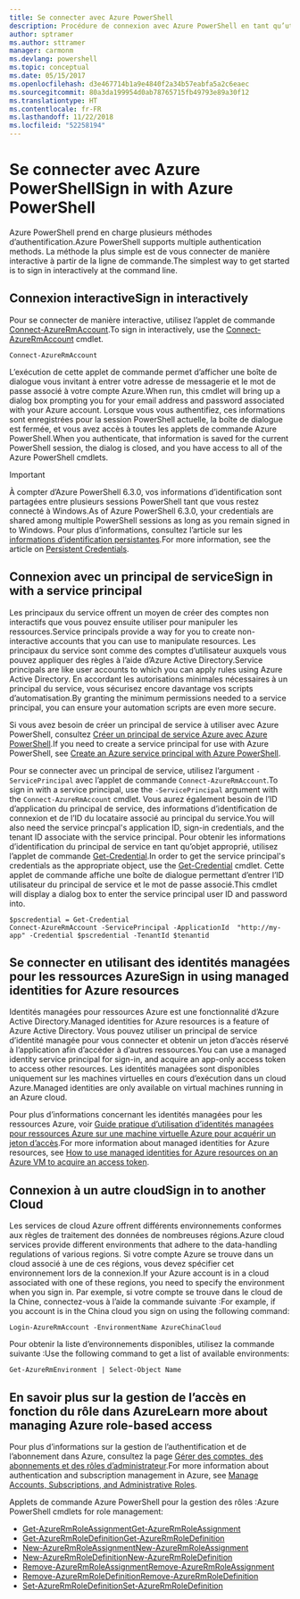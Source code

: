 ```yaml
---
title: Se connecter avec Azure PowerShell
description: Procédure de connexion avec Azure PowerShell en tant qu’utilisateur, en tant que principal de service, ou avec des identités managées pour les ressources Azure.
author: sptramer
ms.author: sttramer
manager: carmonm
ms.devlang: powershell
ms.topic: conceptual
ms.date: 05/15/2017
ms.openlocfilehash: d3e467714b1a9e4840f2a34b57eabfa5a2c6eaec
ms.sourcegitcommit: 80a3da199954d0ab78765715fb49793e89a30f12
ms.translationtype: HT
ms.contentlocale: fr-FR
ms.lasthandoff: 11/22/2018
ms.locfileid: "52258194"
---
```

# <a name="sign-in-with-azure-powershell"></a><span data-ttu-id="17f26-103">Se connecter avec Azure PowerShell</span><span class="sxs-lookup"><span data-stu-id="17f26-103">Sign in with Azure PowerShell</span></span>

<span data-ttu-id="17f26-104">Azure PowerShell prend en charge plusieurs méthodes d’authentification.</span><span class="sxs-lookup"><span data-stu-id="17f26-104">Azure PowerShell supports multiple authentication methods.</span></span> <span data-ttu-id="17f26-105">La méthode la plus simple est de vous connecter de manière interactive à partir de la ligne de commande.</span><span class="sxs-lookup"><span data-stu-id="17f26-105">The simplest way to get started is to sign in interactively at the command line.</span></span>

## <a name="sign-in-interactively"></a><span data-ttu-id="17f26-106">Connexion interactive</span><span class="sxs-lookup"><span data-stu-id="17f26-106">Sign in interactively</span></span>

<span data-ttu-id="17f26-107">Pour se connecter de manière interactive, utilisez l’applet de commande [Connect-AzureRmAccount](/powershell/module/azurerm.profile/connect-azurermaccount).</span><span class="sxs-lookup"><span data-stu-id="17f26-107">To sign in interactively, use the [Connect-AzureRmAccount](/powershell/module/azurerm.profile/connect-azurermaccount) cmdlet.</span></span>

```azurepowershell-interactive
Connect-AzureRmAccount
```

<span data-ttu-id="17f26-108">L’exécution de cette applet de commande permet d’afficher une boîte de dialogue vous invitant à entrer votre adresse de messagerie et le mot de passe associé à votre compte Azure.</span><span class="sxs-lookup"><span data-stu-id="17f26-108">When run, this cmdlet will bring up a dialog box prompting you for your email address and password associated with your Azure account.</span></span> <span data-ttu-id="17f26-109">Lorsque vous vous authentifiez, ces informations sont enregistrées pour la session PowerShell actuelle, la boîte de dialogue est fermée, et vous avez accès à toutes les applets de commande Azure PowerShell.</span><span class="sxs-lookup"><span data-stu-id="17f26-109">When you authenticate, that information is saved for the current PowerShell session, the dialog is closed, and you have access to all of the Azure PowerShell cmdlets.</span></span>

> [!IMPORTANT]
> <span data-ttu-id="17f26-110">À compter d’Azure PowerShell 6.3.0, vos informations d’identification sont partagées entre plusieurs sessions PowerShell tant que vous restez connecté à Windows.</span><span class="sxs-lookup"><span data-stu-id="17f26-110">As of Azure PowerShell 6.3.0, your credentials are shared among multiple PowerShell sessions as long as you remain signed in to Windows.</span></span> <span data-ttu-id="17f26-111">Pour plus d’informations, consultez l’article sur les [informations d’identification persistantes](context-persistence.md).</span><span class="sxs-lookup"><span data-stu-id="17f26-111">For more information, see the article on [Persistent Credentials](context-persistence.md).</span></span>

## <a name="sign-in-with-a-service-principal"></a><span data-ttu-id="17f26-112">Connexion avec un principal de service</span><span class="sxs-lookup"><span data-stu-id="17f26-112">Sign in with a service principal</span></span>

<span data-ttu-id="17f26-113">Les principaux du service offrent un moyen de créer des comptes non interactifs que vous pouvez ensuite utiliser pour manipuler les ressources.</span><span class="sxs-lookup"><span data-stu-id="17f26-113">Service principals provide a way for you to create non-interactive accounts that you can use to manipulate resources.</span></span> <span data-ttu-id="17f26-114">Les principaux du service sont comme des comptes d’utilisateur auxquels vous pouvez appliquer des règles à l’aide d’Azure Active Directory.</span><span class="sxs-lookup"><span data-stu-id="17f26-114">Service principals are like user accounts to which you can apply rules using Azure Active Directory.</span></span> <span data-ttu-id="17f26-115">En accordant les autorisations minimales nécessaires à un principal du service, vous sécurisez encore davantage vos scripts d’automatisation.</span><span class="sxs-lookup"><span data-stu-id="17f26-115">By granting the minimum permissions needed to a service principal, you can ensure your automation scripts are even more secure.</span></span>

<span data-ttu-id="17f26-116">Si vous avez besoin de créer un principal de service à utiliser avec Azure PowerShell, consultez [Créer un principal de service Azure avec Azure PowerShell](create-azure-service-principal-azureps.md).</span><span class="sxs-lookup"><span data-stu-id="17f26-116">If you need to create a service principal for use with Azure PowerShell, see [Create an Azure service principal with Azure PowerShell](create-azure-service-principal-azureps.md).</span></span>

<span data-ttu-id="17f26-117">Pour se connecter avec un principal de service, utilisez l’argument `-ServicePrincipal` avec l’applet de commande `Connect-AzureRmAccount`.</span><span class="sxs-lookup"><span data-stu-id="17f26-117">To sign in with a service principal, use the `-ServicePrincipal` argument with the `Connect-AzureRmAccount` cmdlet.</span></span> <span data-ttu-id="17f26-118">Vous aurez également besoin de l’ID d’application du principal de service, des informations d’identification de connexion et de l’ID du locataire associé au principal du service.</span><span class="sxs-lookup"><span data-stu-id="17f26-118">You will also need the service princpal's application ID, sign-in credentials, and the tenant ID associate with the service principal.</span></span> <span data-ttu-id="17f26-119">Pour obtenir les informations d’identification du principal de service en tant qu’objet approprié, utilisez l’applet de commande [Get-Credential](/powershell/module/microsoft.powershell.security/get-credential).</span><span class="sxs-lookup"><span data-stu-id="17f26-119">In order to get the service principal's credentials as the appropriate object, use the [Get-Credential](/powershell/module/microsoft.powershell.security/get-credential) cmdlet.</span></span> <span data-ttu-id="17f26-120">Cette applet de commande affiche une boîte de dialogue permettant d’entrer l’ID utilisateur du principal de service et le mot de passe associé.</span><span class="sxs-lookup"><span data-stu-id="17f26-120">This cmdlet will display a dialog box to enter the service principal user ID and password into.</span></span>

```azurepowershell-interactive
$pscredential = Get-Credential
Connect-AzureRmAccount -ServicePrincipal -ApplicationId  "http://my-app" -Credential $pscredential -TenantId $tenantid
```

## <a name="sign-in-using-managed-identities-for-azure-resources"></a><span data-ttu-id="17f26-121">Se connecter en utilisant des identités managées pour les ressources Azure</span><span class="sxs-lookup"><span data-stu-id="17f26-121">Sign in using managed identities for Azure resources</span></span>

<span data-ttu-id="17f26-122">Identités managées pour ressources Azure est une fonctionnalité d’Azure Active Directory.</span><span class="sxs-lookup"><span data-stu-id="17f26-122">Managed identities for Azure resources is a feature of Azure Active Directory.</span></span> <span data-ttu-id="17f26-123">Vous pouvez utiliser un principal de service d’identité managée pour vous connecter et obtenir un jeton d’accès réservé à l’application afin d’accéder à d’autres ressources.</span><span class="sxs-lookup"><span data-stu-id="17f26-123">You can use a managed identity service principal for sign-in, and acquire an app-only access token to access other resources.</span></span> <span data-ttu-id="17f26-124">Les identités managées sont disponibles uniquement sur les machines virtuelles en cours d’exécution dans un cloud Azure.</span><span class="sxs-lookup"><span data-stu-id="17f26-124">Managed identities are only available on virtual machines running in an Azure cloud.</span></span>

<span data-ttu-id="17f26-125">Pour plus d’informations concernant les identités managées pour les ressources Azure, voir [Guide pratique d’utilisation d’identités managées pour ressources Azure sur une machine virtuelle Azure pour acquérir un jeton d’accès](/azure/active-directory/managed-identities-azure-resources/how-to-use-vm-token).</span><span class="sxs-lookup"><span data-stu-id="17f26-125">For more information about managed identities for Azure resources, see [How to use managed identities for Azure resources on an Azure VM to acquire an access token](/azure/active-directory/managed-identities-azure-resources/how-to-use-vm-token).</span></span>

## <a name="sign-in-to-another-cloud"></a><span data-ttu-id="17f26-126">Connexion à un autre cloud</span><span class="sxs-lookup"><span data-stu-id="17f26-126">Sign in to another Cloud</span></span>

<span data-ttu-id="17f26-127">Les services de cloud Azure offrent différents environnements conformes aux règles de traitement des données de nombreuses régions.</span><span class="sxs-lookup"><span data-stu-id="17f26-127">Azure cloud services provide different environments that adhere to the data-handling regulations of various regions.</span></span> <span data-ttu-id="17f26-128">Si votre compte Azure se trouve dans un cloud associé à une de ces régions, vous devez spécifier cet environnement lors de la connexion.</span><span class="sxs-lookup"><span data-stu-id="17f26-128">If your Azure account is in a cloud associated with one of these regions, you need to specify the environment when you sign in.</span></span> <span data-ttu-id="17f26-129">Par exemple, si votre compte se trouve dans le cloud de la Chine, connectez-vous à l’aide la commande suivante :</span><span class="sxs-lookup"><span data-stu-id="17f26-129">For example, if you account is in the China cloud you sign on using the following command:</span></span>

```azurepowershell-interactive
Login-AzureRmAccount -EnvironmentName AzureChinaCloud
```

<span data-ttu-id="17f26-130">Pour obtenir la liste d’environnements disponibles, utilisez la commande suivante :</span><span class="sxs-lookup"><span data-stu-id="17f26-130">Use the following command to get a list of available environments:</span></span>

```azurepowershell-interactive
Get-AzureRmEnvironment | Select-Object Name
```

## <a name="learn-more-about-managing-azure-role-based-access"></a><span data-ttu-id="17f26-131">En savoir plus sur la gestion de l’accès en fonction du rôle dans Azure</span><span class="sxs-lookup"><span data-stu-id="17f26-131">Learn more about managing Azure role-based access</span></span>

<span data-ttu-id="17f26-132">Pour plus d’informations sur la gestion de l’authentification et de l’abonnement dans Azure, consultez la page [Gérer des comptes, des abonnements et des rôles d’administrateur](/azure/active-directory/role-based-access-control-configure).</span><span class="sxs-lookup"><span data-stu-id="17f26-132">For more information about authentication and subscription management in Azure, see [Manage Accounts, Subscriptions, and Administrative Roles](/azure/active-directory/role-based-access-control-configure).</span></span>

<span data-ttu-id="17f26-133">Applets de commande Azure PowerShell pour la gestion des rôles :</span><span class="sxs-lookup"><span data-stu-id="17f26-133">Azure PowerShell cmdlets for role management:</span></span>

* [<span data-ttu-id="17f26-134">Get-AzureRmRoleAssignment</span><span class="sxs-lookup"><span data-stu-id="17f26-134">Get-AzureRmRoleAssignment</span></span>](/powershell/module/AzureRM.Resources/Get-AzureRmRoleAssignment)
* [<span data-ttu-id="17f26-135">Get-AzureRmRoleDefinition</span><span class="sxs-lookup"><span data-stu-id="17f26-135">Get-AzureRmRoleDefinition</span></span>](/powershell/module/AzureRM.Resources/Get-AzureRmRoleDefinition)
* [<span data-ttu-id="17f26-136">New-AzureRmRoleAssignment</span><span class="sxs-lookup"><span data-stu-id="17f26-136">New-AzureRmRoleAssignment</span></span>](/powershell/module/AzureRM.Resources/New-AzureRmRoleAssignment)
* [<span data-ttu-id="17f26-137">New-AzureRmRoleDefinition</span><span class="sxs-lookup"><span data-stu-id="17f26-137">New-AzureRmRoleDefinition</span></span>](/powershell/module/AzureRM.Resources/New-AzureRmRoleDefinition)
* [<span data-ttu-id="17f26-138">Remove-AzureRmRoleAssignment</span><span class="sxs-lookup"><span data-stu-id="17f26-138">Remove-AzureRmRoleAssignment</span></span>](/powershell/module/AzureRM.Resources/Remove-AzureRmRoleAssignment)
* [<span data-ttu-id="17f26-139">Remove-AzureRmRoleDefinition</span><span class="sxs-lookup"><span data-stu-id="17f26-139">Remove-AzureRmRoleDefinition</span></span>](/powershell/module/AzureRM.Resources/Remove-AzureRmRoleDefinition)
* [<span data-ttu-id="17f26-140">Set-AzureRmRoleDefinition</span><span class="sxs-lookup"><span data-stu-id="17f26-140">Set-AzureRmRoleDefinition</span></span>](/powershell/moduel/AzureRM.Resources/Set-AzureRmRoleDefinition)
